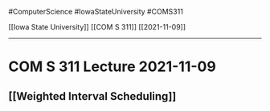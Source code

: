 #ComputerScience  #IowaStateUniversity #COMS311 


[[Iowa State University]] [[COM S 311]] [[2021-11-09]]

---

# COM S 311 Lecture 2021-11-09

## [[Weighted Interval Scheduling]]